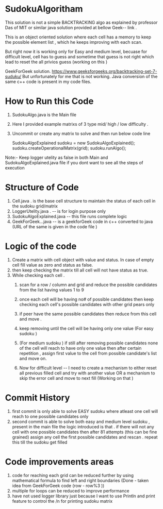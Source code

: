 # SudokuAlgoritham
This solution is not a simple BACKTRACKING algo as explained by  professor Das  of MIT or similar java solution provided at bellow Geek-- link .

This is an object oriented solution where each cell has  a memory to keep the possible element list , which he keeps improving with each scan. 

But right now it is working only for Easy and medium level, becuase for difficult level,  cell has to guess and sometime that guess is not right which lead to reset the all privios guess (working on this )

GeekForGeek solution.
https://www.geeksforgeeks.org/backtracking-set-7-suduku/
But unfortunately for me that is not working. 
Java conversion of the same c++ code is present in my code files.

# How to Run this Code 
1. SudokuAlgo.java is the Main file 
2. Here I provided example matrixs of 3 type mid/ high / low difficulty .
3. Uncommit or create any matrix to solve  and then run below code line 

      SudokuAlgoExplained sudoku = new SudokuAlgoExplained();
      sudoku.createOperationalMatrix(grid);
      sudoku.runAlgo();
     
Note:- Keep logger utelity as false in both Main and SudokuAlgoExplained.java file  if you dont want to see all the steps of execution 

# Structure of Code
1. Cell.java . is the base cell structure to maintain the status of each cell in the sudoku grid/matrix 
2. LoggerUtelity.java . -- is for login purpose only 
3. SudokuAlgoExplained.java  --  this file runs complete logic 
4. GeekForGeek...java  -- is a geekforGeek code in c++ converted to java  (URL of the same is given in the code file )

# Logic of the code
1. Create a matrix with cell object with value and status. In case of empty cell fill value as zero and status as false.
2. then keep checking the matrix till all cell will not have status as true.
3. While checking each cell . 
    1. scan for a row / column and grid and reduce the possible candidates from the list having values 1 to 9 
    2. once each cell will be having no# of possible candidates then keep checking each cell's possible candidates with other grid pears only 
    3. if peer have the same possible candidates then reduce from this cell and move . 
    4.  keep removing until the cell will be having only one value  (For easy sudoku )
    
    5. (For medium sudoku ) if still after removing possible candidates none of the cell will reach to have only one value then after certain repetition , assign first value to the cell from possible candidate's list  and move on.
    
    6. Now for difficult level -- I need to create a mechanism to either reset all previous filled cell and try with another value OR a mechanism to skip the error cell and move to next fill (Working on that )
    
# Commit History 
1. first commit is only able to solve EASY sudoku where atleast one cell will reach to one possible candidates only 
2.  second commit is able to solve both easy and medium level sudoku , present in the main file 
  the logic introduced is that . if there will not any cell with one possible candidates then after 81 attempts (this can be fine grained) assign any cell the first possible candidates and rescan . repeat this till the sudoku get filled 
  
# Code improvements areas 
1.  code for reaching each grid can be reduced further by using mathematical formula to find left and right boundaries (Done - taken idea from GeekForGeek code (row - row%3 ))
2.  multiple for loops can be reduced to improve performance 
3.  have not used logger library just because I want to use Println and print feature to control the /n for printing sudoku matrix 
